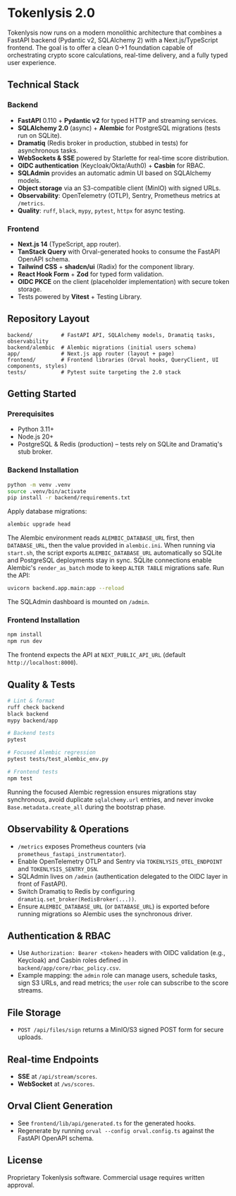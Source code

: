 # Tokenlysis 2.0

Tokenlysis now runs on a modern monolithic architecture that combines a FastAPI backend (Pydantic v2, SQLAlchemy 2) with a Next.js/TypeScript frontend. The goal is to offer a clean 0→1 foundation capable of orchestrating crypto score calculations, real-time delivery, and a fully typed user experience.

## Technical Stack

### Backend
- **FastAPI** 0.110 + **Pydantic v2** for typed HTTP and streaming services.
- **SQLAlchemy 2.0** (async) + **Alembic** for PostgreSQL migrations (tests run on SQLite).
- **Dramatiq** (Redis broker in production, stubbed in tests) for asynchronous tasks.
- **WebSockets & SSE** powered by Starlette for real-time score distribution.
- **OIDC authentication** (Keycloak/Okta/Auth0) + **Casbin** for RBAC.
- **SQLAdmin** provides an automatic admin UI based on SQLAlchemy models.
- **Object storage** via an S3-compatible client (MinIO) with signed URLs.
- **Observability**: OpenTelemetry (OTLP), Sentry, Prometheus metrics at `/metrics`.
- **Quality**: `ruff`, `black`, `mypy`, `pytest`, `httpx` for async testing.

### Frontend
- **Next.js 14** (TypeScript, app router).
- **TanStack Query** with Orval-generated hooks to consume the FastAPI OpenAPI schema.
- **Tailwind CSS** + **shadcn/ui** (Radix) for the component library.
- **React Hook Form** + **Zod** for typed form validation.
- **OIDC PKCE** on the client (placeholder implementation) with secure token storage.
- Tests powered by **Vitest** + Testing Library.

## Repository Layout

```
backend/         # FastAPI API, SQLAlchemy models, Dramatiq tasks, observability
backend/alembic  # Alembic migrations (initial users schema)
app/             # Next.js app router (layout + page)
frontend/        # Frontend libraries (Orval hooks, QueryClient, UI components, styles)
tests/           # Pytest suite targeting the 2.0 stack
```

## Getting Started

### Prerequisites
- Python 3.11+
- Node.js 20+
- PostgreSQL & Redis (production) – tests rely on SQLite and Dramatiq's stub broker.

### Backend Installation
```bash
python -m venv .venv
source .venv/bin/activate
pip install -r backend/requirements.txt
```
Apply database migrations:
```bash
alembic upgrade head
```
The Alembic environment reads `ALEMBIC_DATABASE_URL` first, then `DATABASE_URL`, then the value provided in `alembic.ini`. When
running via `start.sh`, the script exports `ALEMBIC_DATABASE_URL` automatically so SQLite and PostgreSQL deployments stay in
sync. SQLite connections enable Alembic's `render_as_batch` mode to keep `ALTER TABLE` migrations safe.
Run the API:
```bash
uvicorn backend.app.main:app --reload
```
The SQLAdmin dashboard is mounted on `/admin`.

### Frontend Installation
```bash
npm install
npm run dev
```
The frontend expects the API at `NEXT_PUBLIC_API_URL` (default `http://localhost:8000`).

## Quality & Tests

```bash
# Lint & format
ruff check backend
black backend
mypy backend/app

# Backend tests
pytest

# Focused Alembic regression
pytest tests/test_alembic_env.py

# Frontend tests
npm test
```
Running the focused Alembic regression ensures migrations stay synchronous, avoid duplicate `sqlalchemy.url` entries, and never invoke `Base.metadata.create_all` during the bootstrap phase.

## Observability & Operations
- `/metrics` exposes Prometheus counters (via `prometheus_fastapi_instrumentator`).
- Enable OpenTelemetry OTLP and Sentry via `TOKENLYSIS_OTEL_ENDPOINT` and `TOKENLYSIS_SENTRY_DSN`.
- SQLAdmin lives on `/admin` (authentication delegated to the OIDC layer in front of FastAPI).
- Switch Dramatiq to Redis by configuring `dramatiq.set_broker(RedisBroker(...))`.
- Ensure `ALEMBIC_DATABASE_URL` (or `DATABASE_URL`) is exported before running migrations so Alembic uses the synchronous driver.

## Authentication & RBAC
- Use `Authorization: Bearer <token>` headers with OIDC validation (e.g., Keycloak) and Casbin roles defined in `backend/app/core/rbac_policy.csv`.
- Example mapping: the `admin` role can manage users, schedule tasks, sign S3 URLs, and read metrics; the `user` role can subscribe to the score streams.

## File Storage
- `POST /api/files/sign` returns a MinIO/S3 signed POST form for secure uploads.

## Real-time Endpoints
- **SSE** at `/api/stream/scores`.
- **WebSocket** at `/ws/scores`.

## Orval Client Generation
- See `frontend/lib/api/generated.ts` for the generated hooks.
- Regenerate by running `orval --config orval.config.ts` against the FastAPI OpenAPI schema.

## License
Proprietary Tokenlysis software. Commercial usage requires written approval.
